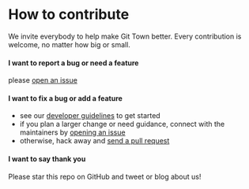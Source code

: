 # How to contribute

We invite everybody to help make Git Town better. Every contribution is welcome,
no matter how big or small.

#### I want to report a bug or need a feature

please [open an issue](https://github.com/git-town/git-town/issues/new)

#### I want to fix a bug or add a feature

- see our [developer guidelines](DEVELOPMENT.md) to get started
- if you plan a larger change or need guidance, connect with the maintainers by
  [opening an issue](https://github.com/git-town/git-town/issues/new)
- otherwise, hack away and
  [send a pull request](https://help.github.com/articles/using-pull-requests)

#### I want to say thank you

Please star this repo on GitHub and tweet or blog about us!
